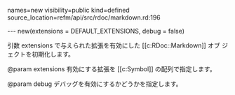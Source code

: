 names=new
visibility=public
kind=defined
source_location=refm/api/src/rdoc/markdown.rd:196

--- new(extensions = DEFAULT_EXTENSIONS, debug = false)

引数 extensions で与えられた拡張を有効にした [[c:RDoc::Markdown]] オブ
ジェクトを初期化します。

@param extensions 有効にする拡張を [[c:Symbol]] の配列で指定します。

@param debug デバッグを有効にするかどうかを指定します。

